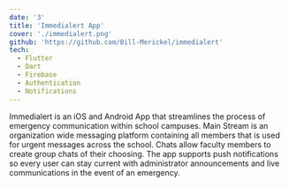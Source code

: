 ```yaml
---
date: '3'
title: 'Immedialert App'
cover: './immedialert.png'
github: 'https://github.com/Bill-Merickel/immedialert'
tech:
  - Flutter
  - Dart
  - Firebase
  - Authentication
  - Notifications
---
```


Immedialert is an iOS and Android App that streamlines the process of emergency communication within school campuses. Main Stream is an organization wide messaging platform containing all members that is used for urgent messages across the school. Chats allow faculty members to create group chats of their choosing. The app supports push notifications so every user can stay current with administrator announcements and live communications in the event of an emergency.
